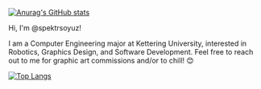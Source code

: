 [![Anurag's GitHub stats](https://github-readme-stats.vercel.app/api?username=spektrsoyuz&theme=transparent)](https://github.com/anuraghazra/github-readme-stats)

Hi, I'm @spektrsoyuz!

I am a Computer Engineering major at Kettering University, interested in Robotics, Graphics Design, and Software Development. Feel free to reach out to me for graphic art commissions and/or to chill! 😊

[![Top Langs](https://github-readme-stats.vercel.app/api/top-langs/?username=spektrsoyuz&theme=transparent)](https://github.com/anuraghazra/github-readme-stats)

<!---
spektrsoyuz/spektrsoyuz is a ✨ special ✨ repository because its `README.md` (this file) appears on your GitHub profile.
You can click the Preview link to take a look at your changes.
--->
